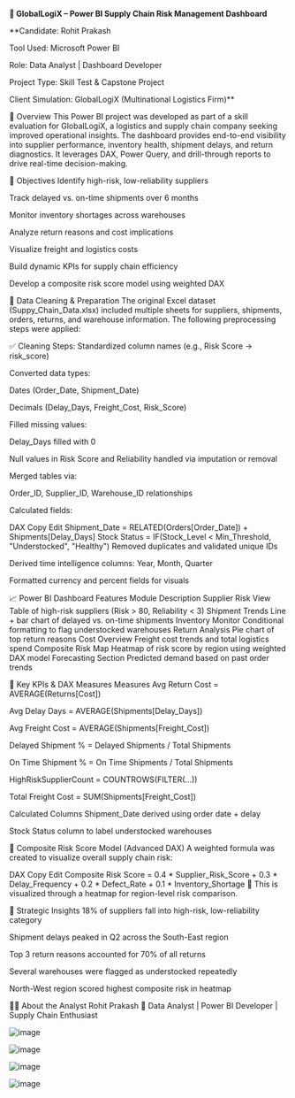 **🚚 GlobalLogiX – Power BI Supply Chain Risk Management Dashboard**

**Candidate: Rohit Prakash

Tool Used: Microsoft Power BI

Role: Data Analyst | Dashboard Developer

Project Type: Skill Test & Capstone Project

Client Simulation: GlobalLogiX (Multinational Logistics Firm)**

🧭 Overview
This Power BI project was developed as part of a skill evaluation for GlobalLogiX, a logistics and supply chain company seeking improved operational insights. The dashboard provides end-to-end visibility into supplier performance, inventory health, shipment delays, and return diagnostics. It leverages DAX, Power Query, and drill-through reports to drive real-time decision-making.

🎯 Objectives
Identify high-risk, low-reliability suppliers

Track delayed vs. on-time shipments over 6 months

Monitor inventory shortages across warehouses

Analyze return reasons and cost implications

Visualize freight and logistics costs

Build dynamic KPIs for supply chain efficiency

Develop a composite risk score model using weighted DAX

🧹 Data Cleaning & Preparation
The original Excel dataset (Suppy_Chain_Data.xlsx) included multiple sheets for suppliers, shipments, orders, returns, and warehouse information. The following preprocessing steps were applied:

✅ Cleaning Steps:
Standardized column names (e.g., Risk Score → risk_score)

Converted data types:

Dates (Order_Date, Shipment_Date)

Decimals (Delay_Days, Freight_Cost, Risk_Score)

Filled missing values:

Delay_Days filled with 0

Null values in Risk Score and Reliability handled via imputation or removal

Merged tables via:

Order_ID, Supplier_ID, Warehouse_ID relationships

Calculated fields:

DAX
Copy
Edit
Shipment_Date = RELATED(Orders[Order_Date]) + Shipments[Delay_Days]
Stock Status = IF(Stock_Level < Min_Threshold, "Understocked", "Healthy")
Removed duplicates and validated unique IDs

Derived time intelligence columns: Year, Month, Quarter

Formatted currency and percent fields for visuals

📈 Power BI Dashboard Features
Module	Description
Supplier Risk View	Table of high-risk suppliers (Risk > 80, Reliability < 3)
Shipment Trends	Line + bar chart of delayed vs. on-time shipments
Inventory Monitor	Conditional formatting to flag understocked warehouses
Return Analysis	Pie chart of top return reasons
Cost Overview	Freight cost trends and total logistics spend
Composite Risk Map	Heatmap of risk score by region using weighted DAX model
Forecasting Section	Predicted demand based on past order trends

📌 Key KPIs & DAX Measures
Measures
Avg Return Cost = AVERAGE(Returns[Cost])

Avg Delay Days = AVERAGE(Shipments[Delay_Days])

Avg Freight Cost = AVERAGE(Shipments[Freight_Cost])

Delayed Shipment % = Delayed Shipments / Total Shipments

On Time Shipment % = On Time Shipments / Total Shipments

HighRiskSupplierCount = COUNTROWS(FILTER(...))

Total Freight Cost = SUM(Shipments[Freight_Cost])

Calculated Columns
Shipment_Date derived using order date + delay

Stock Status column to label understocked warehouses

🔢 Composite Risk Score Model (Advanced DAX)
A weighted formula was created to visualize overall supply chain risk:

DAX
Copy
Edit
Composite Risk Score = 
0.4 * Supplier_Risk_Score +
0.3 * Delay_Frequency +
0.2 * Defect_Rate +
0.1 * Inventory_Shortage
📍 This is visualized through a heatmap for region-level risk comparison.

🧠 Strategic Insights
18% of suppliers fall into high-risk, low-reliability category

Shipment delays peaked in Q2 across the South-East region

Top 3 return reasons accounted for 70% of all returns

Several warehouses were flagged as understocked repeatedly

North-West region scored highest composite risk in heatmap

👨‍💼 About the Analyst
Rohit Prakash
📍 Data Analyst | Power BI Developer | Supply Chain Enthusiast

![image](https://github.com/user-attachments/assets/7112f8e8-7d11-41ed-8c54-e6e20b31a3b2)

![image](https://github.com/user-attachments/assets/ac3c305a-8322-46f2-b52f-7a40bfe5e3be)

![image](https://github.com/user-attachments/assets/8b57f871-0482-4138-b4d8-833f4d5a273c)

![image](https://github.com/user-attachments/assets/22287970-f780-472a-a24b-6a71213350db)
